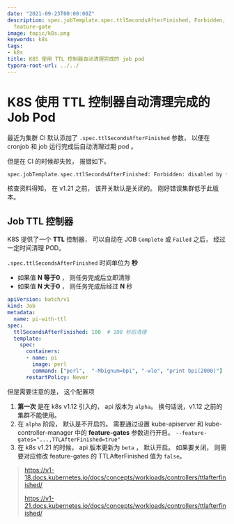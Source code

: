 ```yaml
---
date: "2021-09-23T00:00:00Z"
description: spec.jobTemplate.spec.ttlSecondsAfterFinished, Forbidden, disabled by
  feature-gate
image: topic/k8s.png
keywords: k8s
tags:
- k8s
title: K8S 使用 TTL 控制器自动清理完成的 job pod
typora-root-url: ../../
---
```


# K8S 使用 TTL 控制器自动清理完成的 Job Pod

最近为集群 CI 默认添加了 `.spec.ttlSecondsAfterFinished` 参数， 以便在 cronjob 和 job 运行完成后自动清理过期 pod 。

但是在 CI 的时候却失败， 报错如下。

```bash
spec.jobTemplate.spec.ttlSecondsAfterFinished: Forbidden: disabled by feature-gate
```



核查资料得知， 在 v1.21 之前， 该开关默认是关闭的。 刚好错误集群低于此版本。



##  Job TTL 控制器

K8S 提供了一个 **TTL** 控制器， 可以自动在 JOB `Complete` 或 `Failed` 之后， 经过一定时间清理 POD。

`.spec.ttlSecondsAfterFinished` 时间单位为 **秒**

+ 如果值 **N 等于0** ， 则任务完成后立即清除
+ 如果值 **N 大于0** ， 则任务完成后经过 **N** 秒

```yaml
apiVersion: batch/v1
kind: Job
metadata:
  name: pi-with-ttl
spec:
  ttlSecondsAfterFinished: 100  # 100 秒后清理
  template:
    spec:
      containers:
      - name: pi
        image: perl
        command: ["perl",  "-Mbignum=bpi", "-wle", "print bpi(2000)"]
      restartPolicy: Never
```



但是需要注意的是， 这个配置项 

1. **第一次** 是在 k8s v1.12 引入的， api 版本为 `alpha`。 换句话说，v1.12 之前的集群不能使用。
2. 在 `alpha` 阶段， 默认是不开启的。 需要通过设置 kube-apiserver 和 kube-controller-manager 中的 **feature-gates** 参数进行开启。 `--feature-gates="...,TTLAfterFinished=true"`
3. 在 k8s v1.21 的时候， api 版本更新为 `beta` ， 默认开启。 如果要关闭， 则需要对应修改 feature-gates 的 TTLAfterFinished 值为 `false`。



> https://v1-18.docs.kubernetes.io/docs/concepts/workloads/controllers/ttlafterfinished/
>
> https://v1-21.docs.kubernetes.io/docs/concepts/workloads/controllers/ttlafterfinished/


